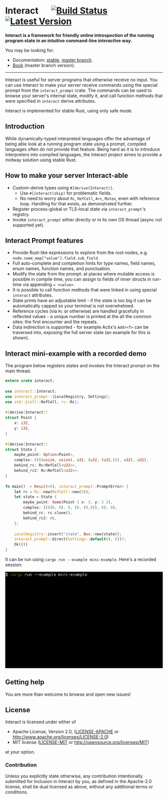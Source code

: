 # Interact &emsp; [![Build Status]][travis] [![Latest Version]][crates.io]

[Build Status]: https://api.travis-ci.org/interact-rs/interact.svg?branch=master
[travis]: https://travis-ci.org/interact-rs/interact
[Latest Version]: https://img.shields.io/crates/v/interact.svg
[crates.io]: https://crates.io/crates/interact

**Interact is a framework for friendly online introspection of the running program state in an intuitive command-line *interact*ive way.**

You may be looking for:

* Documentation: [stable](https://docs.rs/interact/0.2.0/interact/), [master branch](https://interact-rs.github.io/interact/doc/interact/index.html).
* [Book](http://interact-rs.github.io/interact/book/) (master branch version).

---

Interact is useful for server programs that otherwise receive no input. You can use Interact to make your server receive commands using the special prompt from the `interact_prompt` crate. The commands can be used to browse your server's internal state, modify it, and call function methods that were specified in `interact` derive attributes.

Interact is implemented for stable Rust, using only safe mode.

## Introduction

While dynamically-typed interpreted languages offer the advantage of being able look at a running program state using a prompt, compiled languages often do not provide that feature. Being hard as it is to introduce interpreters into compiled languages, the Interact project aimes to provide a midway solution using stable Rust.

## How to make your server Interact-able

* Custom-derive types using `#[derive(Interact)]`.
	* Use `#[interact(skip)` for problematic fields.
	* No need to worry about `Rc`, `RefCell`, `Arc`, `Mutex`, even with reference loop. Handling for that exists, as demonstrated further.
* Register process-global or TLS-local state via `interact_prompt`'s registry.
* Invoke `interact_prompt` either directly or in its own OS thread (async not supported yet).

## Interact Prompt features

* Provide Rust-like expressions to explore from the root nodes, e.g. `node.some_map["value"].field.sub_field`.
* Full auto-complete and completion hints for type names, field names, enum names, function names, and punctuation.
* Modify the state from the prompt: at places where mutable access is possible in compile time, you can assign to fields of inner structs in run-time via appending `= <value>`.
* It is possible to call function methods that were linked in using special `interact` attributes.
* State prints have an adjustable limit - if the state is too big it can be automatically capped so your terminal is not overwhelmed.
* Reference cycles (via `Rc` or otherwise) are handled gracefully in reflected values - a unique number is printed at the all the common sites: the first encounter and the repeats.
* Data indirection is supported - for example Actix's `Addr<T>` can be traversed into, exposing the full server state (an example for this is shown).

## Interact mini-example with a recorded demo

The program below registers states and invokes the Interact prompt on the main thread.

```rust
extern crate interact;

use interact::Interact;
use interact_prompt::{LocalRegistry, Settings};
use std::{cell::RefCell, rc::Rc};

#[derive(Interact)]
struct Point {
    x: i32,
    y: i32,
}

#[derive(Interact)]
struct State {
    maybe_point: Option<Point>,
    complex: ((((usize, usize), u32, (u32, (u32,))), u32), u32),
    behind_rc: Rc<RefCell<u32>>,
    behind_rc2: Rc<RefCell<u32>>,
}

fn main() -> Result<(), interact_prompt::PromptError> {
    let rc = Rc::new(RefCell::new(3));
    let state = State {
        maybe_point: Some(Point { x: 3, y: 3 }),
        complex: ((((0, 0), 0, (0, (0,))), 0), 0),
        behind_rc: rc.clone(),
        behind_rc2: rc,
    };

    LocalRegistry::insert("state", Box::new(state));
    interact_prompt::direct(Settings::default(), ())?;
    Ok(())
}
```

It can be run using `cargo run --example mini-example`. Here's a recorded session:

<p align="center">
  <img src="doc/demo.apng">
</p>

## Getting help

You are more than welcome to browse and open new issues!

[issues]: https://github.com/interact-rs/interact/issues/new/choose

## License

Interact is licensed under either of

 * Apache License, Version 2.0, ([LICENSE-APACHE](LICENSE-APACHE) or
   http://www.apache.org/licenses/LICENSE-2.0)
 * MIT license ([LICENSE-MIT](LICENSE-MIT) or
   http://opensource.org/licenses/MIT)

at your option.

### Contribution

Unless you explicitly state otherwise, any contribution intentionally submitted
for inclusion in Interact by you, as defined in the Apache-2.0 license, shall be
dual licensed as above, without any additional terms or conditions.
